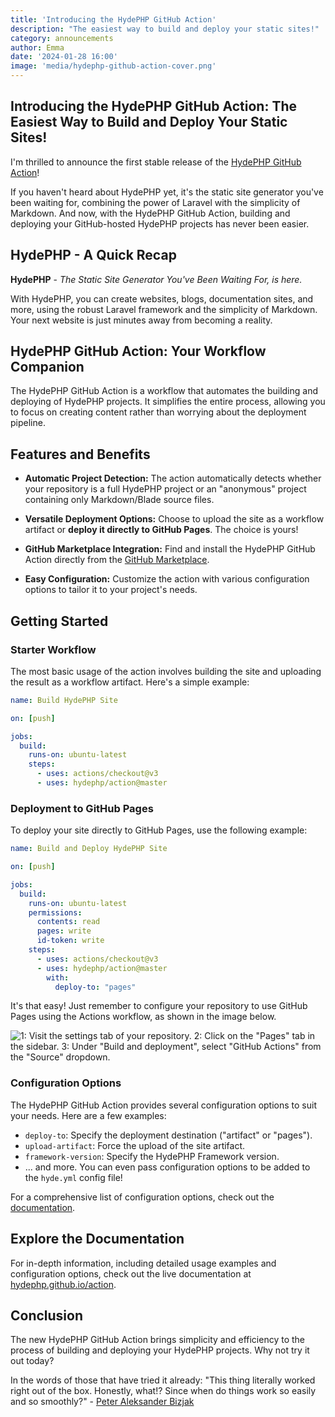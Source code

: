 ```yaml
---
title: 'Introducing the HydePHP GitHub Action'
description: "The easiest way to build and deploy your static sites!"
category: announcements
author: Emma
date: '2024-01-28 16:00'
image: 'media/hydephp-github-action-cover.png'
---
```


## Introducing the HydePHP GitHub Action: The Easiest Way to Build and Deploy Your Static Sites!

I'm thrilled to announce the first stable release of the [HydePHP GitHub Action](https://github.com/hydephp/action)! 

If you haven't heard about HydePHP yet, it's the static site generator you've been waiting for, combining the power of Laravel with the simplicity of Markdown. And now, with the HydePHP GitHub Action, building and deploying your GitHub-hosted HydePHP projects has never been easier.

## HydePHP - A Quick Recap

**HydePHP** - *The Static Site Generator You've Been Waiting For, is here.*

With HydePHP, you can create websites, blogs, documentation sites, and more, using the robust Laravel framework and the simplicity of Markdown. Your next website is just minutes away from becoming a reality.

## HydePHP GitHub Action: Your Workflow Companion

The HydePHP GitHub Action is a workflow that automates the building and deploying of HydePHP projects. It simplifies the entire process, allowing you to focus on creating content rather than worrying about the deployment pipeline.

## Features and Benefits

- **Automatic Project Detection:** The action automatically detects whether your repository is a full HydePHP project or an "anonymous" project containing only Markdown/Blade source files.

- **Versatile Deployment Options:** Choose to upload the site as a workflow artifact or **deploy it directly to GitHub Pages**. The choice is yours!

- **GitHub Marketplace Integration:** Find and install the HydePHP GitHub Action directly from the [GitHub Marketplace](https://github.com/marketplace/actions/build-hydephp-site).

- **Easy Configuration:** Customize the action with various configuration options to tailor it to your project's needs.

## Getting Started

### Starter Workflow

The most basic usage of the action involves building the site and uploading the result as a workflow artifact. Here's a simple example:

```yaml
name: Build HydePHP Site

on: [push]

jobs:
  build:
    runs-on: ubuntu-latest
    steps:
      - uses: actions/checkout@v3
      - uses: hydephp/action@master
```

### Deployment to GitHub Pages

To deploy your site directly to GitHub Pages, use the following example:

```yaml
name: Build and Deploy HydePHP Site

on: [push]

jobs:
  build:
    runs-on: ubuntu-latest
    permissions:
      contents: read
      pages: write
      id-token: write
    steps:
      - uses: actions/checkout@v3
      - uses: hydephp/action@master
        with:
          deploy-to: "pages"
```

It's that easy! Just remember to configure your repository to use GitHub Pages using the Actions workflow, as shown in the image below.

![1: Visit the settings tab of your repository. 2: Click on the "Pages" tab in the sidebar. 3: Under "Build and deployment", select "GitHub Actions" from the "Source" dropdown.](https://github.com/hydephp/action/assets/95144705/73c8b5ac-b26b-4763-b29b-ad118c1ea6a7)


### Configuration Options

The HydePHP GitHub Action provides several configuration options to suit your needs. Here are a few examples:

- `deploy-to`: Specify the deployment destination ("artifact" or "pages").
- `upload-artifact`: Force the upload of the site artifact.
- `framework-version`: Specify the HydePHP Framework version.
- ... and more. You can even pass configuration options to be added to the `hyde.yml` config file!

For a comprehensive list of configuration options, check out the [documentation](https://hydephp.github.io/action/).

## Explore the Documentation

For in-depth information, including detailed usage examples and configuration options, check out the live documentation at [hydephp.github.io/action](https://hydephp.github.io/action/).

## Conclusion

The new HydePHP GitHub Action brings simplicity and efficiency to the process of building and deploying your HydePHP projects. Why not try it out today?

In the words of those that have tried it already: "This thing literally worked right out of the box. Honestly, what!? Since when do things work so easily and so smoothly?" - [Peter Aleksander Bizjak](https://twitter.com/peteralexbizjak/status/1748818947615412278)
